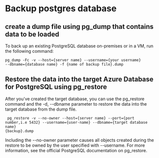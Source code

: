 # Backup postgres database

## create a dump file using pg_dump that contains data to be loaded
 To back up an existing PostgreSQL database on-premises or in a VM, run the following command:

<code>pg_dump -Fc -v --host={server name} --username={your username} --dbname={database name} -f {name of backup file}.dump</code>

 
## Restore the data into the target Azure Database for PostgreSQL using pg_restore
 After you've created the target database, you can use the pg_restore command and the -d, --dbname parameter to restore the data into the target database from the    dump file.

<code> pg_restore -v --no-owner --host={server name} --port={port number,i.e 5432} --username={user-name} --dbname={target database name} {backup}.dump</code>

Including the --no-owner parameter causes all objects created during the restore to be owned by the user specified with --username. For more information, see the official PostgreSQL documentation on pg_restore.

